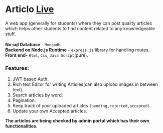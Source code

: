 # Articlo [Live](https://articlo.herokuapp.com)
A web app (generally for students) where they can post quality articles which  helps other students to  find content related to any knowledgeable stuff.\
\
__No sql Database__ - `Mongodb`.\
__Backend on Node.js Runtime__ - `express.js` library for handling routes.\
__Front end__- `Html`, `Css`, `Java Script`(pure).

### Features:
1.  JWT based Auth.
2.  Rich text Editor for writing Articles(can also upload images in between text).
3.  Search articles by word.
4.  Pagination.
5.  Keep track of your uploaded articles `(pending,rejected,accepted)`.
6.  Update your own Accepted articles.

__The articles are being checked by admin portal which has their own functionalities__.
